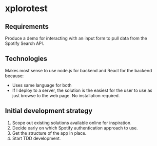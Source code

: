 # xplorotest

## Requirements

Produce a demo for interacting with an input form to pull data from the Spotify Search API.

## Technologies

Makes most sense to use node.js for backend and React for the backend because:
 - Uses same language for both
 - If I deploy to a server, the solution is the easiest for the user to use as just browse to the web page. No installation required.

## Initial development strategy

 1. Scope out existing solutions available online for inspiration.
 1. Decide early on which Spotify authentication approach to use.
 1. Get the structure of the app in place.
 1. Start TDD development.







